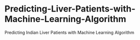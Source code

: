 # Predicting-Liver-Patients-with-Machine-Learning-Algorithm
Predicting Indian Liver Patients with Machine Learning Algorithm
